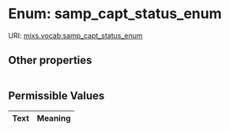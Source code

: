 
# Enum: samp_capt_status_enum




URI: [mixs.vocab:samp_capt_status_enum](https://w3id.org/mixs/vocab/samp_capt_status_enum)


## Other properties

|  |  |  |
| --- | --- | --- |

## Permissible Values

| Text | Meaning |
| :--- | --------: |

